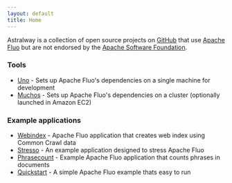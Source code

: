 ```yaml
---
layout: default
title: Home
---
```


Astralway is a collection of open source projects on [GitHub] that use [Apache Fluo] but
are not endorsed by the [Apache Software Foundation].

### Tools

* [Uno] - Sets up Apache Fluo's dependencies on a single machine for development
* [Muchos] - Sets up Apache Fluo's dependencies on a cluster (optionally launched in Amazon EC2)

### Example applications

* [Webindex] - Apache Fluo application that creates web index using Common Crawl data
* [Stresso] - An example application designed to stress Apache Fluo
* [Phrasecount] - Example Apache Fluo application that counts phrases in documents
* [Quickstart] - A simple Apache Fluo example thats easy to run

[GitHub]: https://github.com/astralway/
[Apache Fluo]: https://fluo.apache.org/
[Apache Software Foundation]: https://apache.org/
[Uno]: https://github.com/astralway/uno
[Muchos]: https://github.com/astralway/muchos
[Webindex]: https://github.com/astralway/webindex
[Stresso]: https://github.com/astralway/stresso
[Phrasecount]: https://github.com/astralway/phrasecount
[Quickstart]: https://github.com/astralway/quickstart
